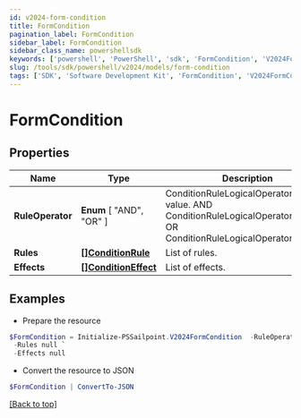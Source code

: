 ```yaml
---
id: v2024-form-condition
title: FormCondition
pagination_label: FormCondition
sidebar_label: FormCondition
sidebar_class_name: powershellsdk
keywords: ['powershell', 'PowerShell', 'sdk', 'FormCondition', 'V2024FormCondition'] 
slug: /tools/sdk/powershell/v2024/models/form-condition
tags: ['SDK', 'Software Development Kit', 'FormCondition', 'V2024FormCondition']
---
```



# FormCondition

## Properties

Name | Type | Description | Notes
------------ | ------------- | ------------- | -------------
**RuleOperator** |  **Enum** [  "AND",    "OR" ] | ConditionRuleLogicalOperatorType value. AND ConditionRuleLogicalOperatorTypeAnd OR ConditionRuleLogicalOperatorTypeOr | [optional] 
**Rules** | [**[]ConditionRule**](condition-rule) | List of rules. | [optional] 
**Effects** | [**[]ConditionEffect**](condition-effect) | List of effects. | [optional] 

## Examples

- Prepare the resource
```powershell
$FormCondition = Initialize-PSSailpoint.V2024FormCondition  -RuleOperator AND `
 -Rules null `
 -Effects null
```

- Convert the resource to JSON
```powershell
$FormCondition | ConvertTo-JSON
```


[[Back to top]](#) 

